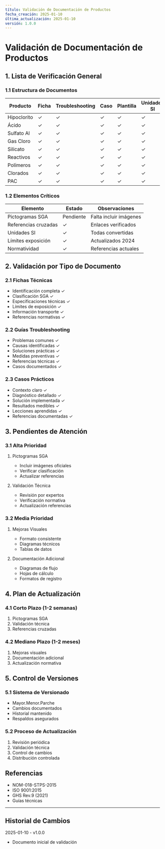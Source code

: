 ```yaml
---
título: Validación de Documentación de Productos
fecha_creación: 2025-01-10
última_actualización: 2025-01-10
versión: 1.0.0
---
```


# Validación de Documentación de Productos

## 1. Lista de Verificación General

### 1.1 Estructura de Documentos
| Producto | Ficha | Troubleshooting | Caso | Plantilla | Unidades SI |
|----------|-------|-----------------|------|-----------|-------------|
| Hipoclorito | ✓ | ✓ | ✓ | ✓ | ✓ |
| Ácido | ✓ | ✓ | ✓ | ✓ | ✓ |
| Sulfato Al | ✓ | ✓ | ✓ | ✓ | ✓ |
| Gas Cloro | ✓ | ✓ | ✓ | ✓ | ✓ |
| Silicato | ✓ | ✓ | ✓ | ✓ | ✓ |
| Reactivos | ✓ | ✓ | ✓ | ✓ | ✓ |
| Polímeros | ✓ | ✓ | ✓ | ✓ | ✓ |
| Clorados | ✓ | ✓ | ✓ | ✓ | ✓ |
| PAC | ✓ | ✓ | ✓ | ✓ | ✓ |

### 1.2 Elementos Críticos
| Elemento | Estado | Observaciones |
|----------|---------|--------------|
| Pictogramas SGA | Pendiente | Falta incluir imágenes |
| Referencias cruzadas | ✓ | Enlaces verificados |
| Unidades SI | ✓ | Todas convertidas |
| Límites exposición | ✓ | Actualizados 2024 |
| Normatividad | ✓ | Referencias actuales |

## 2. Validación por Tipo de Documento

### 2.1 Fichas Técnicas
- Identificación completa ✓
- Clasificación SGA ✓
- Especificaciones técnicas ✓
- Límites de exposición ✓
- Información transporte ✓
- Referencias normativas ✓

### 2.2 Guías Troubleshooting
- Problemas comunes ✓
- Causas identificadas ✓
- Soluciones prácticas ✓
- Medidas preventivas ✓
- Referencias técnicas ✓
- Casos documentados ✓

### 2.3 Casos Prácticos
- Contexto claro ✓
- Diagnóstico detallado ✓
- Solución implementada ✓
- Resultados medibles ✓
- Lecciones aprendidas ✓
- Referencias documentadas ✓

## 3. Pendientes de Atención

### 3.1 Alta Prioridad
1. Pictogramas SGA
   - Incluir imágenes oficiales
   - Verificar clasificación
   - Actualizar referencias

2. Validación Técnica
   - Revisión por expertos
   - Verificación normativa
   - Actualización referencias

### 3.2 Media Prioridad
1. Mejoras Visuales
   - Formato consistente
   - Diagramas técnicos
   - Tablas de datos

2. Documentación Adicional
   - Diagramas de flujo
   - Hojas de cálculo
   - Formatos de registro

## 4. Plan de Actualización

### 4.1 Corto Plazo (1-2 semanas)
1. Pictogramas SGA
2. Validación técnica
3. Referencias cruzadas

### 4.2 Mediano Plazo (1-2 meses)
1. Mejoras visuales
2. Documentación adicional
3. Actualización normativa

## 5. Control de Versiones

### 5.1 Sistema de Versionado
- Mayor.Menor.Parche
- Cambios documentados
- Historial mantenido
- Respaldos asegurados

### 5.2 Proceso de Actualización
1. Revisión periódica
2. Validación técnica
3. Control de cambios
4. Distribución controlada

## Referencias
- NOM-018-STPS-2015
- ISO 9001:2015
- GHS Rev.9 (2021)
- Guías técnicas

---
## Historial de Cambios
2025-01-10 - v1.0.0
- Documento inicial de validación